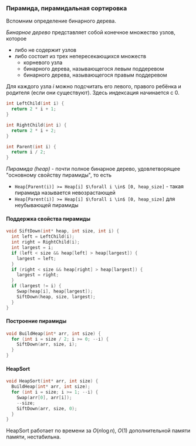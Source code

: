 ### Пирамида, пирамидальная сортировка

Вспомним определение бинарного дерева.

*Бинарное дерево* представляет собой конечное множество узлов, которое
- либо не содержит узлов
- либо состоит из трех непересекающихся множеств
    - корневого узла
    - бинарного дерева, называющегося левым поддеревом
    - бинарного дерева, называющегося правым поддеревом

Для каждого узла $i$ можно подсчитать его левого, правого ребёнка и родителя (если они существуют). Здесь индексация начинается с $0$.

```C++
int LeftChild(int i) {
  return 2 * i + 1;
}

int RightChild(int i) {
  return 2 * i + 2;
}

int Parent(int i) {
  return i / 2;
}
```

*Пирамида (heap)* - почти полное бинарное дерево, удовлетворящее "основному свойству пирамиды", то есть
- `Heap[Parent(i)] >= Heap[i] $\forall i \in$ [0, heap_size]` - такая пирамида называется невозрастающей
- `Heap[Parent(i)] >= Heap[i] $\forall i \in$ [0, heap_size]` для неубывающей пирамиды

#### Поддержка свойства пирамиды

```C++
void SiftDown(int* heap, int size, int i) {
  int left = LeftChild(i);
  int right = RightChild(i);
  int largest = i;
  if (left < size && heap[left] > heap[largest]) {
    largest = left;
  }
  if (right < size && heap[right] > heap[largest]) {
    largest = right;
  }
  if (largest != i) {
    Swap(heap[i], heap[largest]);
    SiftDown(heap, size, largest);
  }
}
```

#### Построение пирамиды
```C++
void BuildHeap(int* arr, int size) {
  for (int i = size / 2; i >= 0; --i) {
    SiftDown(arr, size, i);
  }
}
```
#### HeapSort

```C++
void HeapSort(int* arr, int size) {
  BuildHeap(int* arr, int size);
  for (int i = size; i >= 1; --i) {
    Swap(arr[0], arr[i]);
    --size;
    SiftDown(arr, size, 0);
  }
}
```

HeapSort работает по времени за $O(n \log n)$, $O(1)$ дополнительной памяти памяти, нестабильна.